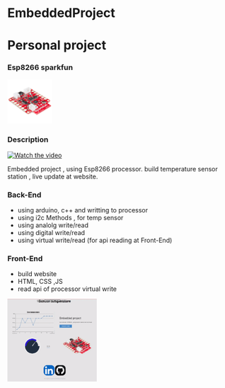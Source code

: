 # EmbeddedProject

# Personal project

### Esp8266 sparkfun
<img src="/screenshots/esp8266.jpg" alt="main page" width=20% height=20% />

### Description

[![Watch the video](https://img.youtube.com/vi/nTQUwghvy5Q/default.jpg)](https://youtu.be/nTQUwghvy5Q)

Embedded project , using Esp8266 processor. 
build temperature sensor station , live update at website.

### Back-End
- using arduino, c++ and writting to processor
- using i2c Methods , for temp sensor
- using analolg write/read
- using digital write/read
- using virtual write/read (for api reading at Front-End)
### Front-End
- build website
- HTML, CSS ,JS
- read api of processor virtual write
 <img src="/screenshots/gif web.gif" alt="main page" width=40% height=50%/>

